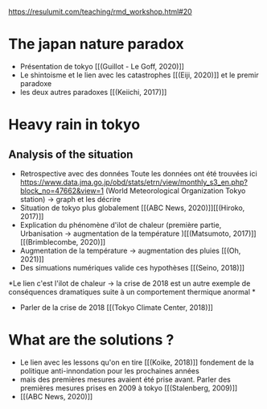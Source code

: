 
https://resulumit.com/teaching/rmd_workshop.html#20
# The japan nature paradox
- Présentation de tokyo [[(Guillot - Le Goff, 2020)]]
- Le shintoisme et le lien avec les catastrophes [[(Eiji, 2020)]] et le premir paradoxe 
- les deux autres paradoxes [[(Keiichi, 2017)]] 

# Heavy rain in tokyo 
## Analysis of the situation 
- Retrospective avec des données 
Toute les données ont été trouvées ici https://www.data.jma.go.jp/obd/stats/etrn/view/monthly_s3_en.php?block_no=47662&view=1 (World Meteorological Organization Tokyo station) -> graph et les décrire
- Situation de tokyo plus globalement [[(ABC News, 2020)]][[(Hiroko, 2017)]]
- Explication du phénomène d'ilot de chaleur (première partie, Urbanisation -> augmentation de la température )[[(Matsumoto, 2017)]][[(Brimblecombe, 2020)]]
- Augmentation de la température -> augmentation des pluies [[(Oh, 2021)]]
- Des simuations numériques valide ces hypothèses [[(Seino, 2018)]]

*Le lien c'est l'ilot de chaleur -> la crise de 2018 est un autre exemple de conséquences dramatiques suite à un comportement thermique anormal *

- Parler de la crise de 2018 [[(Tokyo Climate Center, 2018)]]
# What are the solutions ?
-  Le lien avec les lessons qu'on en tire [[(Koike, 2018)]] fondement de la politique anti-innondation pour les prochaines années
- mais des premières mesures avaient été prise avant. Parler des premières mesures prises en 2009 à tokyo [[(Stalenberg, 2009)]]
- [[(ABC News, 2020)]]
